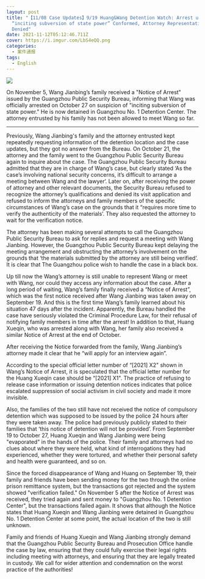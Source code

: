```yaml
---
layout: post
title: "【11/08 Case Updates】9/19 Huang&Wang Detention Watch: Arrest under
  “inciting subversion of state power” Conformed, Attorney Representation
  Denied"
date: 2021-11-12T05:12:46.711Z
cover: https://i.imgur.com/LbS4eQQ.png
categories:
  - 案件通报
tags:
  - English
---
```

![](https://i.imgur.com/LbS4eQQ.png)

On November 5, Wang Jianbing’s family received a "Notice of Arrest" issued by the Guangzhou Public Security Bureau, informing that Wang was officially arrested on October 27 on suspicion of "inciting subversion of state power." He is now detained in Guangzhou No. 1 Detention Center. The attorney entrusted by his family has not been allowed to meet Wang so far.

---

Previously, Wang Jianbing's family and the attorney entrusted kept repeatedly requesting information of the detention location and the case updates, but they got no answer from the Bureau. On October 21, the attorney and the family went to the Guangzhou Public Security Bureau again to inquire about the case. The Guangzhou Public Security Bureau admitted that they are in charge of Wang’s case, but clearly stated ‘As the case’s involving national security concerns, it’s difficult to arrange a meeting between Wang and the lawyer‘. Later on, after receiving the power of attorney and other relevant documents, the Security Bureau refused to recognize the attorney’s qualifications and denied its visit application and refused to inform the attorneys and family members of the specific circumstances of Wang’s case on the grounds that it “requires more time to verify the authenticity of the materials’. They also requested the attorney to wait for the verification notice.

The attorney has been making several attempts to call the Guangzhou Public Security Bureau to ask for replies and request a meeting with Wang Jianbing. However, the Guangzhou Public Security Bureau kept delaying the meeting arrangement and obstructing the attorney’s involvement on the grounds that ‘the materials submitted by the attorney are still being verified’. It is clear that The Guangzhou police wish to handle the case in a black box.

Up till now the Wang’s attorney is still unable to represent Wang or meet with Wang, nor could they access any information about the case. After a long period of waiting, Wang’s family finally received a “Notice of Arrest”, which was the first notice received after Wang Jianbing was taken away on September 19. And this is the first time Wang’s family learned about his situation 47 days after the incident. Apparently, the Bureau handled the case have seriously violated the Criminal Procedure Law, for their refusal of notifying family members in time after the arrest! In addition to that, Huang Xueqin, who was arrested along with Wang, her family also received a similar Notice of Arrest at the end of October.

After receiving the Notice forwarded from the family, Wang Jianbing’s attorney made it clear that he “will apply for an interview again”.

According to the special official letter number of “[2021] X2" shown in Wang’s Notice of Arrest, it is speculated that the official letter number for the Huang Xueqin case should be “[2021] X1". The practice of refusing to release case information or issuing detention notices indicates that police escalated suppression of social activism in civil society and made it more invisible.

Also, the families of the two still have not received the notice of compulsory detention which was supposed to be issued by the police 24 hours after they were taken away. The police had previously publicly stated to their families that ‘this notice of detention will not be provided’. From September 19 to October 27, Huang Xueqin and Wang Jianbing were being "evaporated" in the hands of the police. Their family and attorneys had no clues about where they were held, what kind of interrogations they had experienced, whether they were tortured, and whether their personal safety and health were guaranteed, and so on.

Since the forced disappearance of Wang and Huang on September 19, their family and friends have been sending money for the two through the online prison remittance system, but the transactions got rejected and the system showed "verification failed." On November 5 after the Notice of Arrest was received, they tried again and sent money to "Guangzhou No. 1 Detention Center", but the transactions failed again. It shows that although the Notice states that Huang Xueqin and Wang Jianbing were detained in Guangzhou No. 1 Detention Center at some point, the actual location of the two is still unknown.

Family and friends of Huang Xueqin and Wang Jianbing strongly demand that the Guangzhou Public Security Bureau and Prosecution Office handle the case by law, ensuring that they could fully exercise their legal rights including meeting with attorneys, and ensuring that they are legally treated in custody. We call for wider attention and condemnation on the worst practice of the authorities!
